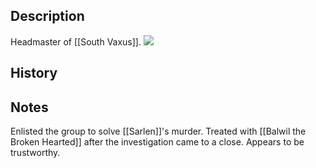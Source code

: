 ## Description
Headmaster of [[South Vaxus]].
![](https://s3.amazonaws.com/files.d20.io/images/317685886/urwOyd-91a7j6XKz8Co6VQ/med.png?1670543645)
## History


## Notes
Enlisted the group to solve [[Sarlen]]'s murder. Treated with [[Balwil the Broken Hearted]] after the investigation came to a close. Appears to be trustworthy.